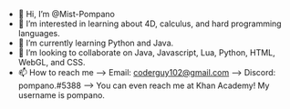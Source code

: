 - 👋 Hi, I’m @Mist-Pompano
- 👀 I’m interested in learning about 4D, calculus, and hard programming languages.
- 🌱 I’m currently learning Python and Java.
- 💞️ I’m looking to collaborate on Java, Javascript, Lua, Python, HTML, WebGL, and CSS.
- 📫 How to reach me --> Email: coderguy102@gmail.com --> Discord: pompano.#5388 --> You can even reach me at Khan Academy! My username is pompano.

<!---
Mist-Pompano/Mist-Pompano is a ✨ special ✨ repository because its `README.md` (this file) appears on your GitHub profile.
You can click the Preview link to take a look at your changes.
--->
